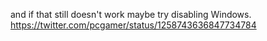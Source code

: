 and if that still doesn't work maybe try disabling Windows. https://twitter.com/pcgamer/status/1258743636847734784